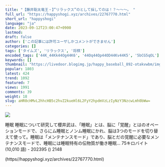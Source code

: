 ```yaml
---
title: "【藤井聡太竜王・】”リラックス”のとして採してのは！？～～～。 "
full_url: "https://happyshogi.xyz/archives/22767770.html"
short_url: "happyshogi"
language: "ja"
date: 2023-09-12T23:00:47+0900
lastmod: 
draft: false
author: ['この記事には許可ユーザしかコメントができません']
categories: []
tags: ['タイムズ', 'リラックス', '将棋']
encoded_tags: ['44K_44Kk44Og44K6', '44Oq44Op44OD44Kv44K5', '5bCG5qOL']
keywords: []
thumbnail: "https://livedoor.blogimg.jp/happy_baseball_892-otakvwbm/imgs/1/c/1c9565c9-s.jpg"
popular: 1803
latest: 424
trend: 1092
featured: 7
views: 1991
comments: 39
weight: 18
slug: aHR0cHMvL2hhcHB5c2hvZ2kueHl6L2FyY2hpdmVzLzIyNzY3NzcwLmh0bWw=
---
```


![](https://livedoor.blogimg.jp/happy_baseball_892-otakvwbm/imgs/1/c/1c9565c9-s.jpg)

睡眠 睡眠について研究して櫻井武は、「睡眠」とは、脳に「覚醒」とはのオペーションモードで、さらにム睡眠とノンム睡眠にかれ、脳は3つのモードを切り替えて使って。睡眠は「メンテナンスモード」であり、脳とだの覚醒に必要なメンテナンスモードで、睡眠には睡眠特有の伝物質が働き睡眠… 75キロバイト (10,010 語) - 202395 () 2148

(https//happyshogi.xyz/archives/22767770.html)
